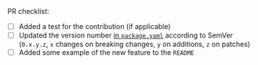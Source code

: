 PR checklist:
- [ ] Added a test for the contribution (if applicable)
- [ ] Updated the version number [in `package.yaml`](https://github.com/spacchetti/spago/blob/master/package.yaml#L2) according to SemVer (`0.x.y.z`, `x` changes on breaking changes, `y` on additions, `z` on patches)
- [ ] Added some example of the new feature to the `README`
